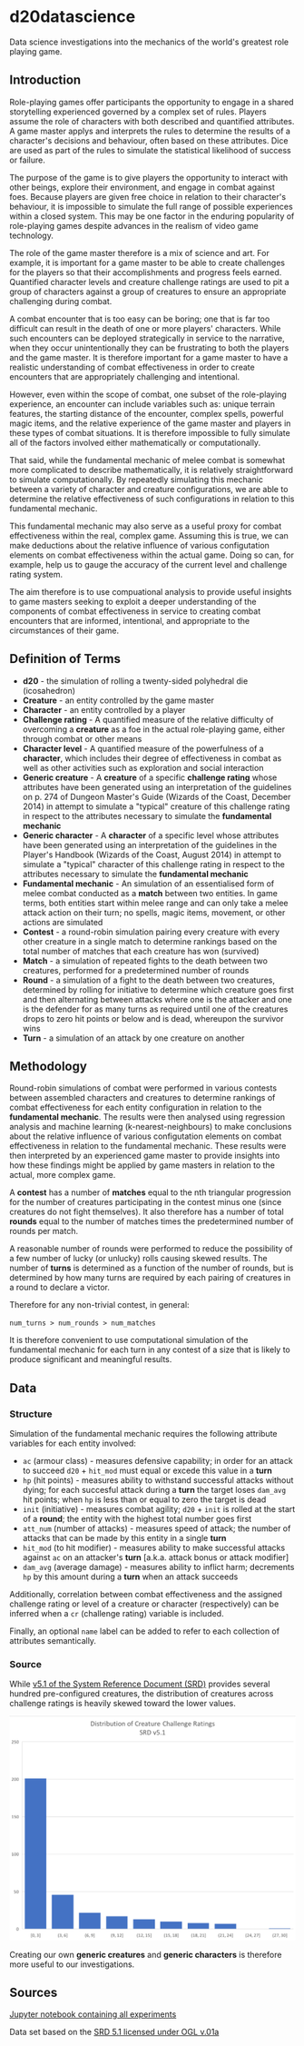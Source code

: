 # d20datascience
Data science investigations into the mechanics of the world's greatest role playing game.

## Introduction

Role-playing games offer participants the opportunity to engage in a shared storytelling experienced governed by a complex set of rules. Players assume the role of characters with both described and quantified attributes. A game master applys and interprets the rules to determine the results of a character's decisions and behaviour, often based on these attributes. Dice are used as part of the rules to simulate the statistical likelihood of success or failure.

The purpose of the game is to give players the opportunity to interact with other beings, explore their environment, and engage in combat against foes. Because players are given free choice in relation to their character's behaviour, it is impossible to simulate the full range of possible experiences within a closed system. This may be one factor in the enduring popularity of role-playing games despite advances in the realism of video game technology.

The role of the game master therefore is a mix of science and art. For example, it is important for a game master to be able to create challenges for the players so that their accomplishments and progress feels earned. Quantified character levels and creature challenge ratings are used to pit a group of characters against a group of creatures to ensure an appropriate challenging during combat. 

A combat encounter that is too easy can be boring; one that is far too difficult can result in the death of one or more players' characters. While such encounters can be deployed strategically in service to the narrative, when they occur unintentionally they can be frustrating to both the players and the game master. It is therefore important for a game master to have a realistic understanding of combat effectiveness in order to create encounters that are appropriately challenging and intentional.

However, even within the scope of combat, one subset of the role-playing experience, an encounter can include variables such as: unique terrain features, the starting distance of the encounter, complex spells, powerful magic items, and the relative experience of the game master and players in these types of combat situations. It is therefore impossible to fully simulate all of the factors involved either mathematically or computationally.

That said, while the fundamental mechanic of melee combat is somewhat more complicated to describe mathematically, it is relatively straightforward to simulate computationally. By repeatedly simulating this mechanic between a variety of character and creature configurations, we are able to determine the relative effectiveness of such configurations in relation to this fundamental mechanic.

This fundamental mechanic may also serve as a useful proxy for combat effectiveness within the real, complex game. Assuming this is true, we can make deductions about the relative influence of various configutation elements on combat effectiveness within the actual game. Doing so can, for example, help us to gauge the accuracy of the current level and challenge rating system.

The aim therefore is to use compuational analysis to provide useful insights to game masters seeking to exploit a deeper understanding of the components of combat effectiveness in service to creating combat encounters that are informed, intentional, and appropriate to the circumstances of their game.

## Definition of Terms

 - **d20** - the simulation of rolling a twenty-sided polyhedral die (icosahedron)
 - **Creature** - an entity controlled by the game master
 - **Character** - an entity controlled by a player
 - **Challenge rating** - A quantified measure of the relative difficulty of overcoming a **creature** as a foe in the actual role-playing game, either through combat or other means
 - **Character level** - A quantified measure of the powerfulness of a **character**, which includes their degree of effectiveness in combat as well as other activities such as exploration and social interaction
 - **Generic creature** - A **creature** of a specific **challenge rating** whose attributes have been generated using an interpretation of the guidelines on p. 274 of Dungeon Master's Guide (Wizards of the Coast, December 2014) in attempt to simulate a "typical" creature of this challenge rating in respect to the attributes necessary to simulate the **fundamental mechanic**
 - **Generic character** - A **character** of a specific level whose attributes have been generated using an interpretation of the guidelines in the Player's Handbook (Wizards of the Coast, August 2014) in attempt to simulate a "typical" character of this challenge rating in respect to the attributes necessary to simulate the **fundamental mechanic**
 - **Fundamental mechanic** - An simulation of an essentialised form of melee combat conducted as a **match** between two entities. In game terms, both entities start within melee range and can only take a melee attack action on their turn; no spells, magic items, movement, or other actions are simulated
 - **Contest** - a round-robin simulation pairing every creature with every other creature in a single match to determine rankings based on the total number of matches that each creature has won (survived)
 - **Match** - a simulation of repeated fights to the death between two creatures, performed for a predetermined number of rounds
 - **Round** - a simulation of a fight to the death between two creatures, determined by rolling for initiative to determine which creature goes first and then alternating between attacks where one is the attacker and one is the defender for as many turns as required until one of the creatures drops to zero hit points or below and is dead, whereupon the survivor wins
 - **Turn** - a simulation of an attack by one creature on another

## Methodology

Round-robin simulations of combat were performed in various contests between assembled characters and creatures to determine rankings of combat effectiveness for each entity configuration in relation to the **fundamental mechanic**. The results were then analysed using regression analysis and machine learning (k-nearest-neighbours) to make conclusions about the relative influence of various configutation elements on combat effectiveness in relation to the fundamental mechanic. These results were then interpreted by an experienced game master to provide insights into how these findings might be applied by game masters in relation to the actual, more complex game.

A **contest** has a number of **matches** equal to the nth triangular progression for the number of creatures participating in the contest minus one (since creatures do not fight themselves). It also therefore has a number of total **rounds** equal to the number of matches times the predetermined number of rounds per match. 

A reasonable number of rounds were performed to reduce the possibility of a few number of lucky (or unlucky) rolls causing skewed results. The number of **turns** is determined as a function of the number of rounds, but is determined by how many turns are required by each pairing of creatures in a round to declare a victor.

Therefore for any non-trivial contest, in general:

`num_turns > num_rounds > num_matches`

It is therefore convenient to use computational simulation of the fundamental mechanic for each turn in any contest of a size that is likely to produce significant and meaningful results.

## Data

### Structure
Simulation of the fundamental mechanic requires the following attribute variables for each entity involved:

 - `ac` (armour class) - measures defensive capability; in order for an attack to succeed `d20` + `hit_mod` must equal or excede this value in a **turn**
 - `hp` (hit points) - measures ability to withstand successful attacks without dying; for each succesful attack during a **turn** the target loses `dam_avg` hit points; when `hp` is less than or equal to zero the target is dead
 - `init` (initiative) - measures combat agility; `d20` + `init` is rolled at the start of a **round**; the entity with the highest total number goes first 
 - `att_num` (number of attacks) - measures speed of attack; the number of attacks that can be made by this entity in a single **turn**
 - `hit_mod` (to hit modifier) - measures ability to make successful attacks against `ac` on an attacker's **turn** [a.k.a. attack bonus or attack modifier]
 - `dam_avg` (average damage) - measures ability to inflict harm; decrements `hp` by this amount  during a **turn** when an attack succeeds

Additionally, correlation between combat effectiveness and the assigned challenge rating or level of a creature or character (respectively) can be inferred when a `cr` (challenge rating) variable is included.

Finally, an optional `name` label can be added to refer to each collection of attributes semantically.

### Source

While [v5.1 of the System Reference Document (SRD)](http://dnd.wizards.com/articles/features/systems-reference-document-srd) provides several hundred pre-configured creatures, the distribution of creatures across challenge ratings is heavily skewed toward the lower values.

!["Distribution of CR for SRD v5.1 Creatures"](https://raw.githubusercontent.com/cyberscribe/d20datascience/master/images/cr-dist-srd.png "Distribution of CR for SRD v5.1 Creatures")

Creating our own **generic creatures** and **generic characters** is therefore more useful to our investigations.

## Sources

[Jupyter notebook containing all experiments](https://nbviewer.jupyter.org/github/cyberscribe/d20datascience/blob/master/Creature%20Contest.ipynb)

Data set based on the [SRD 5.1 licensed under OGL v.01a](https://dnd.wizards.com/articles/features/systems-reference-document-srd)
